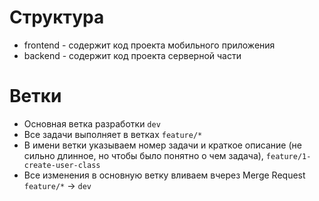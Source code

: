 # Структура

* frontend - содержит код проекта мобильного приложения
* backend - содержит код проекта серверной части

# Ветки

* Основная ветка разработки `dev`
* Все задачи выполняет в ветках `feature/*`
* В имени ветки указываем номер задачи и краткое описание (не сильно длинное, но чтобы было понятно о чем задача), `feature/1-create-user-class`
* Все изменения в основную ветку вливаем вчерез Merge Request `feature/*` -> `dev` 
